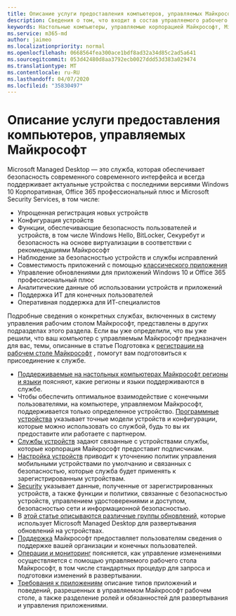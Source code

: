 ```yaml
---
title: Описание услуги предоставления компьютеров, управляемых Майкрософт
description: Сведения о том, что входит в состав управляемого рабочего стола Майкрософт в качестве службы
keywords: Настольные компьютеры, управляемые корпорацией Майкрософт, Microsoft 365, служба, документация
ms.service: m365-md
author: jaimeo
ms.localizationpriority: normal
ms.openlocfilehash: 0668564fea300ace1bdf8ad32a34d85c2ad5a641
ms.sourcegitcommit: 053d42480d8aa3792ecb0027ddd53d383a029474
ms.translationtype: MT
ms.contentlocale: ru-RU
ms.lasthandoff: 04/07/2020
ms.locfileid: "35830497"
---
```

# <a name="microsoft-managed-desktop-service-description"></a>Описание услуги предоставления компьютеров, управляемых Майкрософт

Microsoft Managed Desktop — это служба, которая обеспечивает безопасность современного современного интерфейса и всегда поддерживает актуальные устройства с последними версиями Windows 10 Корпоративная, Office 365 профессиональный плюс и Microsoft Security Services, в том числе:

- Упрощенная регистрация новых устройств
- Конфигурация устройств
- Функции, обеспечивающие безопасность пользователей и устройств, в том числе Windows Hello, BitLocker, Секуребут и безопасность на основе виртуализации в соответствии с рекомендациями Майкрософт
- Наблюдение за безопасностью устройств и службы исправлений
- Совместимость приложений с помощью [классического приложения](https://docs.microsoft.com/fasttrack/win-10-desktop-app-assure)
- Управление обновлениями для приложений Windows 10 и Office 365 профессиональный плюс
- Аналитические данные об использовании устройств и приложений
- Поддержка ИТ для конечных пользователей
- Оперативная поддержка для ИТ-специалистов

Подробные сведения о конкретных службах, включенных в систему управления рабочим столом Майкрософт, представлены в других подразделах этого раздела. Если вы уже определили, что вы уже решили, что ваш компьютер с управляемым Майкрософт предназначен для вас, темы, описанные в статье Подготовка к [регистрации на рабочем столе Майкрософт](https://docs.microsoft.com/microsoft-365/managed-desktop/get-ready/) , помогут вам подготовиться к присоединение к службе.

- [Поддерживаемые на настольных компьютерах Майкрософт регионы и языки](regions-languages.md) поясняют, какие регионы и языки поддерживаются в службе.
- Чтобы обеспечить оптимальное взаимодействие с конечными пользователями, на компьютере, управляемом Майкрософт, поддерживается только определенное устройство. [Программные устройства](device-list.md) указывает точные модели устройств и конфигурации, которые можно использовать со службой, будь то вы их предоставите или работаете с партнером.
- [Службы устройств](device-services.md) задают связанные с устройствами службы, которые корпорация Майкрософт предоставит подписчикам.
- [Настройка устройств](device-policies.md) приводит к уточнению политик управления мобильными устройствами по умолчанию и связанных с безопасностью, которые служба будет применять к зарегистрированным устройствам.
- [Security](security.md) указывает данные, полученные от зарегистрированных устройств, а также функции и политики, связанные с безопасностью устройств, управлением удостоверениями и доступом, безопасностью сети и информационной безопасностью.
- В [этой статье описываются различные группы обновлений,](updates.md) которые использует Microsoft Managed Desktop для развертывания обновлений на устройствах.
- [Поддержка](support.md) Майкрософт предоставляет пользователям сведения о поддержке вашей организации и конечных пользователей.
- [Операции и мониторинг](operations-and-monitoring.md) поясняется, как управление изменениями осуществляется с помощью управляемого рабочего стола Майкрософт, в том числе стандартных процедур для запроса и подготовки изменений в развертывании.
- [Требования к приложениям](mmd-app-requirements.md) описание типов приложений и поведений, разрешенных в управляемом Майкрософт рабочем столе, а также разделение ролей и обязанностей для развертывания и управления приложениями.
